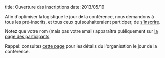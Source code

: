 title: Ouverture des inscriptions
date: 2013/05/19

Afin d'optimiser la logistique le jour de la conférence, nous demandons
à tous les pré-inscrits, et tous ceux qui souhaiteraient participer, de
[s'inscrire](/fr/registration/).

Notez que votre nom (mais pas votre email) apparaîtra publiquement sur [la
page des participants](/fr/participants/).

Rappel: consultez [cette page](/fr/lieu/) pour les détails du l'organisation
le jour de la conférence.

